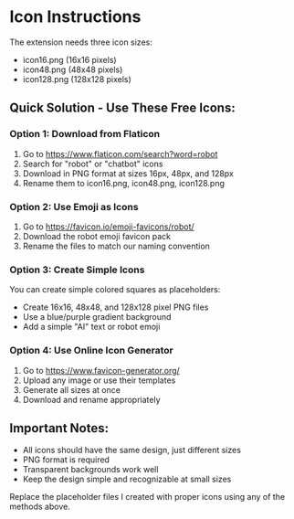 # Icon Instructions

The extension needs three icon sizes:
- icon16.png (16x16 pixels)
- icon48.png (48x48 pixels) 
- icon128.png (128x128 pixels)

## Quick Solution - Use These Free Icons:

### Option 1: Download from Flaticon
1. Go to https://www.flaticon.com/search?word=robot
2. Search for "robot" or "chatbot" icons
3. Download in PNG format at sizes 16px, 48px, and 128px
4. Rename them to icon16.png, icon48.png, icon128.png

### Option 2: Use Emoji as Icons
1. Go to https://favicon.io/emoji-favicons/robot/
2. Download the robot emoji favicon pack
3. Rename the files to match our naming convention

### Option 3: Create Simple Icons
You can create simple colored squares as placeholders:
- Create 16x16, 48x48, and 128x128 pixel PNG files
- Use a blue/purple gradient background
- Add a simple "AI" text or robot emoji

### Option 4: Use Online Icon Generator
1. Go to https://www.favicon-generator.org/
2. Upload any image or use their templates
3. Generate all sizes at once
4. Download and rename appropriately

## Important Notes:
- All icons should have the same design, just different sizes
- PNG format is required
- Transparent backgrounds work well
- Keep the design simple and recognizable at small sizes

Replace the placeholder files I created with proper icons using any of the methods above.